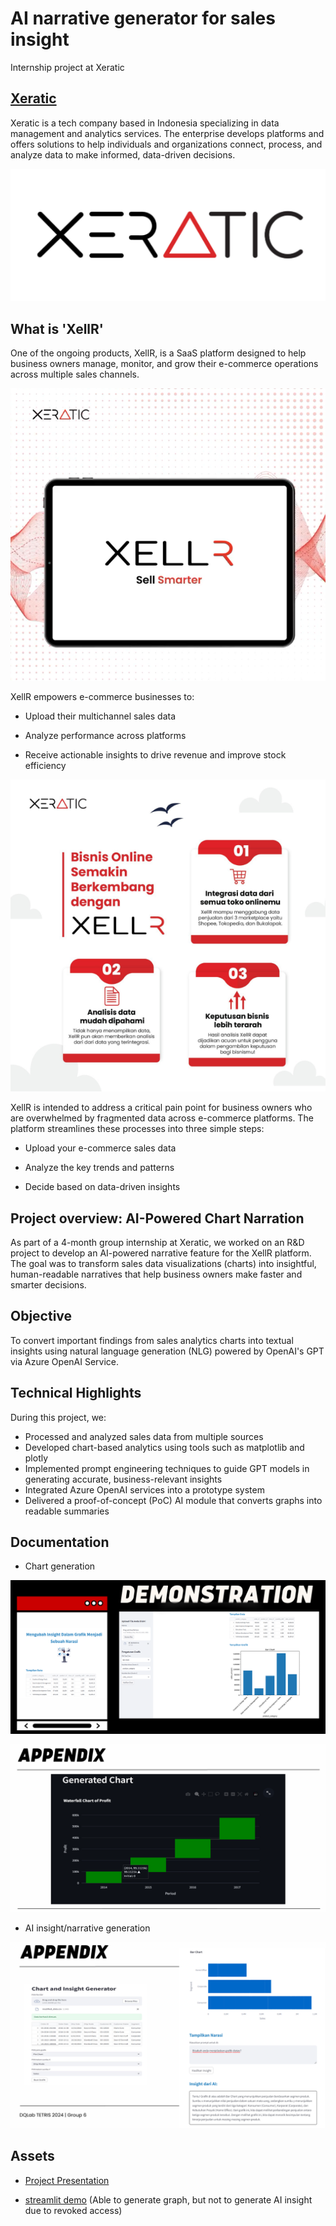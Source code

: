 # AI narrative generator for sales insight
Internship project at Xeratic

## [Xeratic](https://www.xeratic.com/)
Xeratic is a tech company based in Indonesia specializing in data management and analytics services. The enterprise develops platforms and offers solutions to help individuals and organizations connect, process, and analyze data to make informed, data-driven decisions.

![xeratic logo](https://github.com/harishmuh/AI-narrative-generator-for-sales-insight/blob/main/images/Xeratic%20logo.PNG?raw=true)


## What is 'XellR'

One of the ongoing products, XellR, is a SaaS platform designed to help business owners manage, monitor, and grow their e-commerce operations across multiple sales channels. 

![XellR](https://github.com/harishmuh/AI-narrative-generator-for-sales-insight/blob/main/images/Xeratic%20xellr.PNG?raw=true)

XellR empowers e-commerce businesses to:

* Upload their multichannel sales data

* Analyze performance across platforms

* Receive actionable insights to drive revenue and improve stock efficiency

![xellR](https://github.com/harishmuh/AI-narrative-generator-for-sales-insight/blob/main/images/xellr%20feature.PNG?raw=true)

XellR is intended to address a critical pain point for business owners who are overwhelmed by fragmented data across e-commerce platforms. The platform streamlines these processes into three simple steps:

* Upload your e-commerce sales data

* Analyze the key trends and patterns

* Decide based on data-driven insights

## Project overview: AI-Powered Chart Narration
As part of a 4-month group internship at Xeratic, we worked on an R&D project to develop an AI-powered narrative feature for the XellR platform. The goal was to transform sales data visualizations (charts) into insightful, human-readable narratives that help business owners make faster and smarter decisions.

## Objective
To convert important findings from sales analytics charts into textual insights using natural language generation (NLG) powered by OpenAI's GPT via Azure OpenAI Service.

## Technical Highlights
During this project, we:
* Processed and analyzed sales data from multiple sources 
* Developed chart-based analytics using tools such as matplotlib and plotly
* Implemented prompt engineering techniques to guide GPT models in generating accurate, business-relevant insights
* Integrated Azure OpenAI services into a prototype system
* Delivered a proof-of-concept (PoC) AI module that converts graphs into readable summaries

## Documentation
* Chart generation
  
![image 1](https://github.com/harishmuh/AI-narrative-generator-for-sales-insight/blob/main/images/demo%201%20dokumentasi.PNG?raw=true)

![image 2](https://github.com/harishmuh/AI-narrative-generator-for-sales-insight/blob/main/images/demo%203%20dokumentasi.PNG?raw=true)

* AI insight/narrative generation
  
![image 3](https://github.com/harishmuh/AI-narrative-generator-for-sales-insight/blob/main/images/demo%202%20dokumentasi.PNG?raw=true)

## Assets
* [Project Presentation](https://github.com/harishmuh/AI-narrative-generator-for-sales-insight/blob/main/docs/Final%20Project%20Presentation.pdf)

* [streamlit demo](https://graph-into-story.streamlit.app/) (Able to generate graph, but not to generate AI insight due to revoked access)
